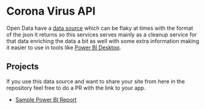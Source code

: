 # Corona Virus API

Open Data have a [data source](https://opendata.ecdc.europa.eu/covid19/casedistribution/json/) 
which can be flaky at times with the format of the json it returns so this 
services serves mainly as a cleanup service for that data enriching the data
a bit as well with some extra information making it easier to use in tools
like [Power BI Desktop](https://powerbi.microsoft.com/en-us/desktop/).

## Projects

If you use this data source and want to share your site from here in the 
repository feel free to do a PR with the link to your app.

- [Sample Power BI Report](reports/Sample-Power-BI-Report.pbix)

